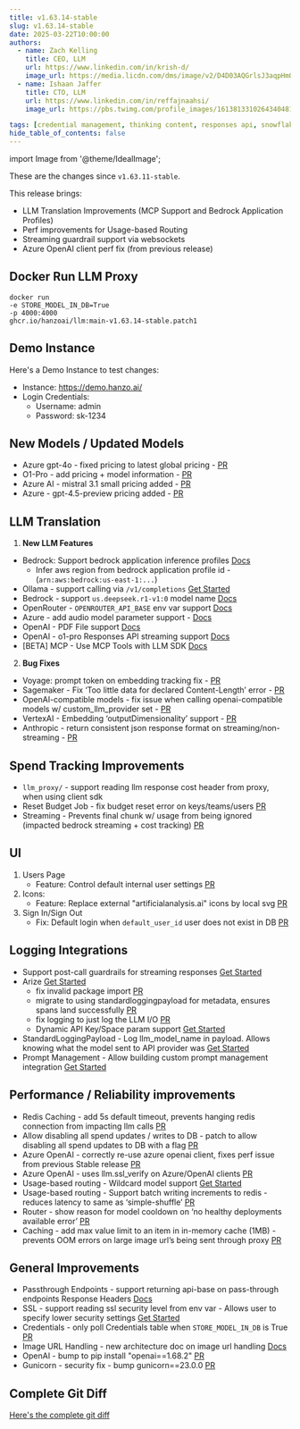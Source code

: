 ```yaml
---
title: v1.63.14-stable
slug: v1.63.14-stable
date: 2025-03-22T10:00:00
authors:
  - name: Zach Kelling
    title: CEO, LLM
    url: https://www.linkedin.com/in/krish-d/
    image_url: https://media.licdn.com/dms/image/v2/D4D03AQGrlsJ3aqpHmQ/profile-displayphoto-shrink_400_400/B4DZSAzgP7HYAg-/0/1737327772964?e=1743638400&v=beta&t=39KOXMUFedvukiWWVPHf3qI45fuQD7lNglICwN31DrI
  - name: Ishaan Jaffer
    title: CTO, LLM
    url: https://www.linkedin.com/in/reffajnaahsi/
    image_url: https://pbs.twimg.com/profile_images/1613813310264340481/lz54oEiB_400x400.jpg

tags: [credential management, thinking content, responses api, snowflake]
hide_table_of_contents: false
---
```


import Image from '@theme/IdealImage';

These are the changes since `v1.63.11-stable`.

This release brings:
- LLM Translation Improvements (MCP Support and Bedrock Application Profiles)
- Perf improvements for Usage-based Routing
- Streaming guardrail support via websockets
- Azure OpenAI client perf fix (from previous release)

## Docker Run LLM Proxy

```
docker run
-e STORE_MODEL_IN_DB=True
-p 4000:4000
ghcr.io/hanzoai/llm:main-v1.63.14-stable.patch1
```

## Demo Instance

Here's a Demo Instance to test changes:
- Instance: https://demo.hanzo.ai/
- Login Credentials:
    - Username: admin
    - Password: sk-1234



## New Models / Updated Models

- Azure gpt-4o - fixed pricing to latest global pricing - [PR](https://github.com/hanzoai/llm/pull/9361)
- O1-Pro - add pricing + model information - [PR](https://github.com/hanzoai/llm/pull/9397)
- Azure AI - mistral 3.1 small pricing added - [PR](https://github.com/hanzoai/llm/pull/9453)
- Azure - gpt-4.5-preview pricing added - [PR](https://github.com/hanzoai/llm/pull/9453)



## LLM Translation

1. **New LLM Features**

- Bedrock: Support bedrock application inference profiles [Docs](https://docs.hanzo.ai/docs/providers/bedrock#bedrock-application-inference-profile)
   - Infer aws region from bedrock application profile id - (`arn:aws:bedrock:us-east-1:...`)
- Ollama - support calling via `/v1/completions` [Get Started](../../docs/providers/ollama#using-ollama-fim-on-v1completions)
- Bedrock - support `us.deepseek.r1-v1:0` model name [Docs](../../docs/providers/bedrock#supported-aws-bedrock-models)
- OpenRouter - `OPENROUTER_API_BASE` env var support [Docs](../../docs/providers/openrouter.md)
- Azure - add audio model parameter support - [Docs](../../docs/providers/azure#azure-audio-model)
- OpenAI - PDF File support [Docs](../../docs/completion/document_understanding#openai-file-message-type)
- OpenAI - o1-pro Responses API streaming support [Docs](../../docs/response_api.md#streaming)
- [BETA] MCP - Use MCP Tools with LLM SDK [Docs](../../docs/mcp)

2. **Bug Fixes**

- Voyage: prompt token on embedding tracking fix - [PR](https://github.com/hanzoai/llm/commit/56d3e75b330c3c3862dc6e1c51c1210e48f1068e)
- Sagemaker - Fix ‘Too little data for declared Content-Length’ error - [PR](https://github.com/hanzoai/llm/pull/9326)
- OpenAI-compatible models - fix issue when calling openai-compatible models w/ custom_llm_provider set - [PR](https://github.com/hanzoai/llm/pull/9355)
- VertexAI - Embedding ‘outputDimensionality’ support - [PR](https://github.com/hanzoai/llm/commit/437dbe724620675295f298164a076cbd8019d304)
- Anthropic - return consistent json response format on streaming/non-streaming - [PR](https://github.com/hanzoai/llm/pull/9437)

## Spend Tracking Improvements

- `llm_proxy/` - support reading llm response cost header from proxy, when using client sdk 
- Reset Budget Job - fix budget reset error on keys/teams/users [PR](https://github.com/hanzoai/llm/pull/9329)
- Streaming - Prevents final chunk w/ usage from being ignored (impacted bedrock streaming + cost tracking) [PR](https://github.com/hanzoai/llm/pull/9314)


## UI

1. Users Page
   - Feature: Control default internal user settings [PR](https://github.com/hanzoai/llm/pull/9328)
2. Icons:
   - Feature: Replace external "artificialanalysis.ai" icons by local svg [PR](https://github.com/hanzoai/llm/pull/9374)
3. Sign In/Sign Out
   - Fix: Default login when `default_user_id` user does not exist in DB [PR](https://github.com/hanzoai/llm/pull/9395)


## Logging Integrations

- Support post-call guardrails for streaming responses [Get Started](../../docs/proxy/guardrails/custom_guardrail#1-write-a-customguardrail-class)
- Arize [Get Started](../../docs/observability/arize_integration)
   - fix invalid package import [PR](https://github.com/hanzoai/llm/pull/9338)
   - migrate to using standardloggingpayload for metadata, ensures spans land successfully [PR](https://github.com/hanzoai/llm/pull/9338)
   - fix logging to just log the LLM I/O [PR](https://github.com/hanzoai/llm/pull/9353)
   - Dynamic API Key/Space param support [Get Started](../../docs/observability/arize_integration#pass-arize-spacekey-per-request)
- StandardLoggingPayload - Log llm_model_name in payload. Allows knowing what the model sent to API provider was [Get Started](../../docs/proxy/logging_spec#standardlogginghiddenparams)
- Prompt Management - Allow building custom prompt management integration [Get Started](../../docs/proxy/custom_prompt_management.md)

## Performance / Reliability improvements

- Redis Caching - add 5s default timeout, prevents hanging redis connection from impacting llm calls [PR](https://github.com/hanzoai/llm/commit/db92956ae33ed4c4e3233d7e1b0c7229817159bf)
- Allow disabling all spend updates / writes to DB - patch to allow disabling all spend updates to DB with a flag [PR](https://github.com/hanzoai/llm/pull/9331)
- Azure OpenAI - correctly re-use azure openai client, fixes perf issue from previous Stable release [PR](https://github.com/hanzoai/llm/commit/f2026ef907c06d94440930917add71314b901413)
- Azure OpenAI - uses llm.ssl_verify on Azure/OpenAI clients [PR](https://github.com/hanzoai/llm/commit/f2026ef907c06d94440930917add71314b901413)
- Usage-based routing - Wildcard model support [Get Started](../../docs/proxy/usage_based_routing#wildcard-model-support)
- Usage-based routing - Support batch writing increments to redis - reduces latency to same as ‘simple-shuffle’ [PR](https://github.com/hanzoai/llm/pull/9357)
- Router - show reason for model cooldown on ‘no healthy deployments available error’ [PR](https://github.com/hanzoai/llm/pull/9438)
- Caching - add max value limit to an item in in-memory cache (1MB) - prevents OOM errors on large image url’s being sent through proxy [PR](https://github.com/hanzoai/llm/pull/9448)


## General Improvements

- Passthrough Endpoints - support returning api-base on pass-through endpoints Response Headers [Docs](../../docs/proxy/response_headers#llm-specific-headers)
- SSL - support reading ssl security level from env var - Allows user to specify lower security settings [Get Started](../../docs/guides/security_settings)
- Credentials - only poll Credentials table when `STORE_MODEL_IN_DB` is True [PR](https://github.com/hanzoai/llm/pull/9376)
- Image URL Handling - new architecture doc on image url handling [Docs](../../docs/proxy/image_handling)
- OpenAI - bump to pip install "openai==1.68.2" [PR](https://github.com/hanzoai/llm/commit/e85e3bc52a9de86ad85c3dbb12d87664ee567a5a)
- Gunicorn - security fix - bump gunicorn==23.0.0 [PR](https://github.com/hanzoai/llm/commit/7e9fc92f5c7fea1e7294171cd3859d55384166eb)


## Complete Git Diff

[Here's the complete git diff](https://github.com/hanzoai/llm/compare/v1.63.11-stable...v1.63.14.rc)
